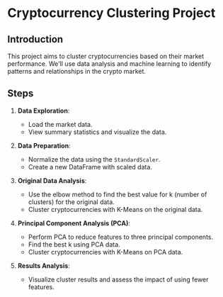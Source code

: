
# Cryptocurrency Clustering Project

## Introduction

This project aims to cluster cryptocurrencies based on their market performance. We'll use data analysis and machine learning to identify patterns and relationships in the crypto market.

## Steps

1. **Data Exploration**:
   - Load the market data.
   - View summary statistics and visualize the data.

2. **Data Preparation**:
   - Normalize the data using the `StandardScaler`.
   - Create a new DataFrame with scaled data.

3. **Original Data Analysis**:
   - Use the elbow method to find the best value for k (number of clusters) for the original data.
   - Cluster cryptocurrencies with K-Means on the original data.

4. **Principal Component Analysis (PCA)**:
   - Perform PCA to reduce features to three principal components.
   - Find the best k using PCA data.
   - Cluster cryptocurrencies with K-Means on PCA data.

5. **Results Analysis**:
   - Visualize cluster results and assess the impact of using fewer features.

